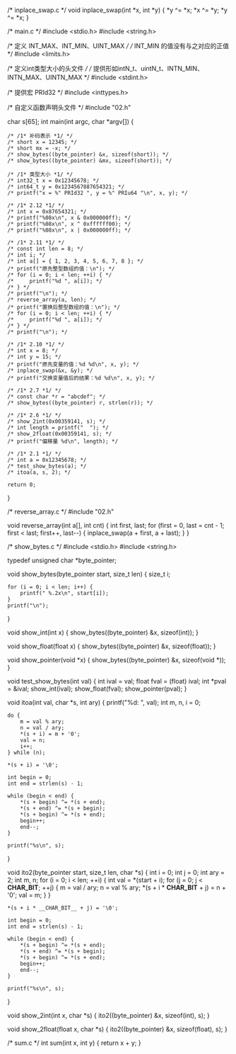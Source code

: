 ```c
```

/* inplace_swap.c */
void inplace_swap(int *x, int *y) {
    *y ^= *x;
    *x ^= *y;
    *y ^= *x;
}

/* main.c */
#include <stdio.h>
#include <string.h>

/* 定义 INT_MAX、INT_MIN、UINT_MAX */
/* INT_MIN 的值没有与之对应的正值 */
#include <limits.h>

/* 定义int类型大小的头文件 */
/* 提供形如intN_t、uintN_t、INTN_MIN、INTN_MAX、UINTN_MAX */
#include <stdint.h>

/* 提供宏 PRId32 */
#include <inttypes.h>

/* 自定义函数声明头文件 */
#include "02.h"

char s[65];
int main(int argc, char *argv[])
{

    /* /1* 补码表示 *1/ */
    /* short x = 12345; */
    /* short mx = -x; */
    /* show_bytes((byte_pointer) &x, sizeof(short)); */
    /* show_bytes((byte_pointer) &mx, sizeof(short)); */
    
    /* /1* 类型大小 *1/ */
    /* int32_t x = 0x12345678; */
    /* int64_t y = 0x1234567887654321; */
    /* printf("x = %" PRId32 ", y = %" PRIu64 "\n", x, y); */

    /* /1* 2.12 *1/ */
    /* int x = 0x87654321; */
    /* printf("%08x\n", x & 0x000000ff); */
    /* printf("%08x\n", x ^ 0xffffff00); */
    /* printf("%08x\n", x | 0x000000ff); */

    /* /1* 2.11 *1/ */
    /* const int len = 8; */
    /* int i; */
    /* int a[] = { 1, 2, 3, 4, 5, 6, 7, 8 }; */
    /* printf("原先整型数组的值：\n"); */
    /* for (i = 0; i < len; ++i) { */
    /*     printf("%d ", a[i]); */
    /* } */
    /* printf("\n"); */
    /* reverse_array(a, len); */
    /* printf("置换后整型数组的值：\n"); */
    /* for (i = 0; i < len; ++i) { */
    /*     printf("%d ", a[i]); */
    /* } */
    /* printf("\n"); */
    
    /* /1* 2.10 *1/ */
    /* int x = 8; */
    /* int y = 15; */
    /* printf("原先变量的值：%d %d\n", x, y); */
    /* inplace_swap(&x, &y); */
    /* printf("交换变量值后的结果：%d %d\n", x, y); */

    /* /1* 2.7 *1/ */
    /* const char *r = "abcdef"; */
    /* show_bytes((byte_pointer) r, strlen(r)); */

    /* /1* 2.6 *1/ */
    /* show_2int(0x00359141, s); */
    /* int length = printf("  "); */
    /* show_2float(0x00359141, s); */
    /* printf("偏移量 %d\n", length); */

    /* /1* 2.1 *1/ */
    /* int a = 0x12345678; */
    /* test_show_bytes(a); */
    /* itoa(a, s, 2); */

    return 0;
}

/* reverse_array.c */
#include "02.h"

void reverse_array(int a[], int cnt) {
    int first, last;
    for (first = 0, last = cnt - 1; first < last; first++, last--) {
        inplace_swap(a + first, a + last);
    }
}

/* show_bytes.c */
#include <stdio.h>
#include <string.h>

typedef unsigned char *byte_pointer;

void  show_bytes(byte_pointer start, size_t len) {
    size_t i;

    for (i = 0; i < len; i++) {
        printf(" %.2x\n", start[i]);
    }
    printf("\n");
}

void show_int(int x) {
    show_bytes((byte_pointer) &x, sizeof(int));
}

void show_float(float x) {
    show_bytes((byte_pointer) &x, sizeof(float));
}

void show_pointer(void *x) {
    show_bytes((byte_pointer) &x, sizeof(void *));
}

void test_show_bytes(int val) {
    int ival = val;
    float fval = (float) ival;
    int *pval = &ival;
    show_int(ival);
    show_float(fval);
    show_pointer(pval);
}

void itoa(int val, char *s, int ary) {
    printf("%d: ", val);
    int m, n, i = 0;

    do {
        m = val % ary;
        n = val / ary;
        *(s + i) = m + '0';
        val = n;
        i++;
    } while (n);
    
    *(s + i) = '\0';

    int begin = 0;
    int end = strlen(s) - 1;

    while (begin < end) {
        *(s + begin) ^= *(s + end);
        *(s + end) ^= *(s + begin);
        *(s + begin) ^= *(s + end);
        begin++;
        end--;
    }

    printf("%s\n", s);
}

void ito2(byte_pointer start, size_t len, char *s) {
    int i = 0;
    int j = 0;
    int ary = 2;
    int m, n;
    for (i = 0; i < len; ++i) {
        int val = *(start + i);
        for (j = 0; j < __CHAR_BIT__; ++j) {
            m = val / ary;
            n = val % ary;
            *(s + i * __CHAR_BIT__ + j) = n + '0';
            val = m;
        }
    }

    *(s + i * __CHAR_BIT__ + j) = '\0';

    int begin = 0;
    int end = strlen(s) - 1;

    while (begin < end) {
        *(s + begin) ^= *(s + end);
        *(s + end) ^= *(s + begin);
        *(s + begin) ^= *(s + end);
        begin++;
        end--;
    }

    printf("%s\n", s);
}

void show_2int(int x, char *s) {
    ito2((byte_pointer) &x, sizeof(int), s);
}

void show_2float(float x, char *s) {
    ito2((byte_pointer) &x, sizeof(float), s);
}

/* sum.c */
int sum(int x, int y) {
    return x + y;
}
